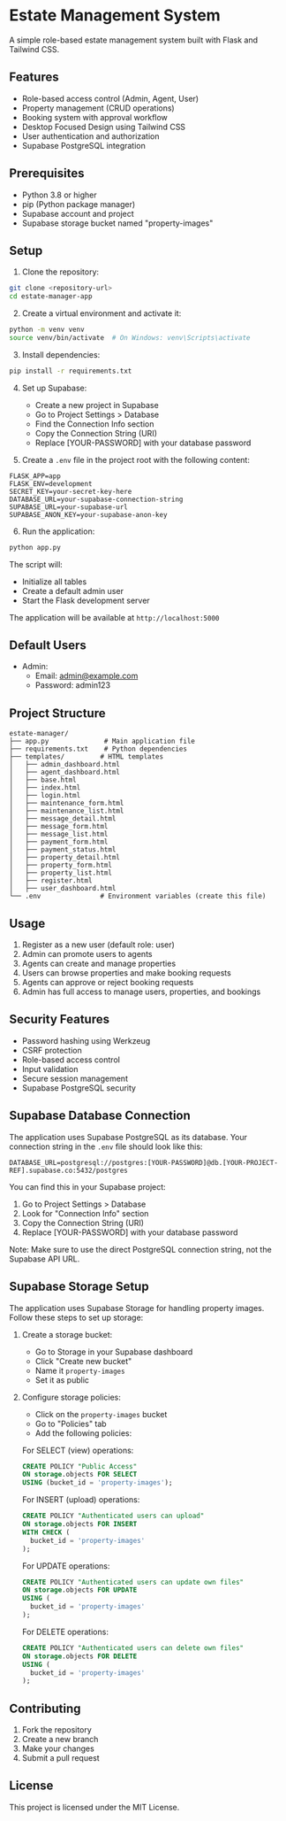 # Estate Management System

A simple role-based estate management system built with Flask and Tailwind CSS.

## Features

- Role-based access control (Admin, Agent, User)
- Property management (CRUD operations)
- Booking system with approval workflow
- Desktop Focused Design using Tailwind CSS
- User authentication and authorization
- Supabase PostgreSQL integration

## Prerequisites

- Python 3.8 or higher
- pip (Python package manager)
- Supabase account and project
- Supabase storage bucket named "property-images"

## Setup

1. Clone the repository:
```bash
git clone <repository-url>
cd estate-manager-app
```

2. Create a virtual environment and activate it:
```bash
python -m venv venv
source venv/bin/activate  # On Windows: venv\Scripts\activate
```

3. Install dependencies:
```bash
pip install -r requirements.txt
```

4. Set up Supabase:
   - Create a new project in Supabase
   - Go to Project Settings > Database
   - Find the Connection Info section
   - Copy the Connection String (URI)
   - Replace [YOUR-PASSWORD] with your database password

5. Create a `.env` file in the project root with the following content:
```
FLASK_APP=app
FLASK_ENV=development
SECRET_KEY=your-secret-key-here
DATABASE_URL=your-supabase-connection-string
SUPABASE_URL=your-supabase-url
SUPABASE_ANON_KEY=your-supabase-anon-key
```

6. Run the application:
```bash
python app.py
```

The script will:
- Initialize all tables
- Create a default admin user
- Start the Flask development server

The application will be available at `http://localhost:5000`

## Default Users

- Admin:
  - Email: admin@example.com
  - Password: admin123

## Project Structure

```
estate-manager/
├── app.py              # Main application file
├── requirements.txt    # Python dependencies
├── templates/         # HTML templates
│   ├── admin_dashboard.html
│   ├── agent_dashboard.html
│   ├── base.html
│   ├── index.html
│   ├── login.html
│   ├── maintenance_form.html
│   ├── maintenance_list.html
│   ├── message_detail.html
│   ├── message_form.html
│   ├── message_list.html
│   ├── payment_form.html
│   ├── payment_status.html
│   ├── property_detail.html
│   ├── property_form.html
│   ├── property_list.html
│   ├── register.html
│   ├── user_dashboard.html
└── .env               # Environment variables (create this file)
```


## Usage

1. Register as a new user (default role: user)
2. Admin can promote users to agents
3. Agents can create and manage properties
4. Users can browse properties and make booking requests
5. Agents can approve or reject booking requests
6. Admin has full access to manage users, properties, and bookings

## Security Features

- Password hashing using Werkzeug
- CSRF protection
- Role-based access control
- Input validation
- Secure session management
- Supabase PostgreSQL security

## Supabase Database Connection

The application uses Supabase PostgreSQL as its database. Your connection string in the `.env` file should look like this:

```
DATABASE_URL=postgresql://postgres:[YOUR-PASSWORD]@db.[YOUR-PROJECT-REF].supabase.co:5432/postgres
```

You can find this in your Supabase project:
1. Go to Project Settings > Database
2. Look for "Connection Info" section
3. Copy the Connection String (URI)
4. Replace [YOUR-PASSWORD] with your database password

Note: Make sure to use the direct PostgreSQL connection string, not the Supabase API URL.

## Supabase Storage Setup

The application uses Supabase Storage for handling property images. Follow these steps to set up storage:

1. Create a storage bucket:
   - Go to Storage in your Supabase dashboard
   - Click "Create new bucket"
   - Name it `property-images`
   - Set it as public

2. Configure storage policies:
   - Click on the `property-images` bucket
   - Go to "Policies" tab
   - Add the following policies:

   For SELECT (view) operations:
   ```sql
   CREATE POLICY "Public Access"
   ON storage.objects FOR SELECT
   USING (bucket_id = 'property-images');
   ```

   For INSERT (upload) operations:
   ```sql
   CREATE POLICY "Authenticated users can upload"
   ON storage.objects FOR INSERT
   WITH CHECK (
     bucket_id = 'property-images'
   );
   ```

   For UPDATE operations:
   ```sql
   CREATE POLICY "Authenticated users can update own files"
   ON storage.objects FOR UPDATE
   USING (
     bucket_id = 'property-images'
   );
   ```

   For DELETE operations:
   ```sql
   CREATE POLICY "Authenticated users can delete own files"
   ON storage.objects FOR DELETE
   USING (
     bucket_id = 'property-images'
   );
   ```

## Contributing

1. Fork the repository
2. Create a new branch
3. Make your changes
4. Submit a pull request

## License

This project is licensed under the MIT License.

